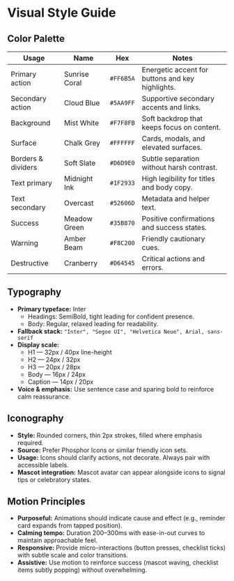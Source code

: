 # Visual Style Guide

## Color Palette

| Usage | Name | Hex | Notes |
|-------|------|-----|-------|
| Primary action | Sunrise Coral | `#FF6B5A` | Energetic accent for buttons and key highlights. |
| Secondary action | Cloud Blue | `#5AA9FF` | Supportive secondary accents and links. |
| Background | Mist White | `#F7F8FB` | Soft backdrop that keeps focus on content. |
| Surface | Chalk Grey | `#FFFFFF` | Cards, modals, and elevated surfaces. |
| Borders & dividers | Soft Slate | `#D6D9E0` | Subtle separation without harsh contrast. |
| Text primary | Midnight Ink | `#1F2933` | High legibility for titles and body copy. |
| Text secondary | Overcast | `#52606D` | Metadata and helper text. |
| Success | Meadow Green | `#35B870` | Positive confirmations and success states. |
| Warning | Amber Beam | `#F8C200` | Friendly cautionary cues. |
| Destructive | Cranberry | `#D64545` | Critical actions and errors. |

## Typography

- **Primary typeface:** Inter
  - Headings: SemiBold, tight leading for confident presence.
  - Body: Regular, relaxed leading for readability.
- **Fallback stack:** `"Inter", "Segoe UI", "Helvetica Neue", Arial, sans-serif`
- **Display scale:**
  - H1 — 32px / 40px line-height
  - H2 — 24px / 32px
  - H3 — 20px / 28px
  - Body — 16px / 24px
  - Caption — 14px / 20px
- **Voice & emphasis:** Use sentence case and sparing bold to reinforce calm reassurance.

## Iconography

- **Style:** Rounded corners, thin 2px strokes, filled where emphasis required.
- **Source:** Prefer Phosphor Icons or similar friendly icon sets.
- **Usage:** Icons should clarify actions, not decorate. Always pair with accessible labels.
- **Mascot integration:** Mascot avatar can appear alongside icons to signal tips or celebratory states.

## Motion Principles

- **Purposeful:** Animations should indicate cause and effect (e.g., reminder card expands from tapped position).
- **Calming tempo:** Duration 200–300ms with ease-in-out curves to maintain approachable feel.
- **Responsive:** Provide micro-interactions (button presses, checklist ticks) with subtle scale and color transitions.
- **Assistive:** Use motion to reinforce success (mascot waving, checklist items subtly popping) without overwhelming.
